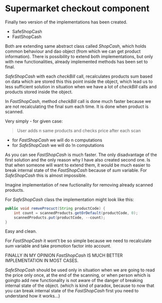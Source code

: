 # Supermarket checkout component
Finally two version of the implementations has been created.
- SafeShopCash
- FastShopCash

Both are extending same abstract class called *ShopCash*, which holds
common behaviour and dao object (from which we can get product information).
There is possibility to extend both implementations, but only with new
functionalities, already implemented methods has been set to final.

*SafeShopCash* with each *checkBill* call, recalculates products sum
based on data which are stored this this point inside the object,
which lead us to less sufficient solution in situation when we have
a lot of *checkBill* calls and products stored inside the object.

In *FastShopCash*, method *checkBill* call is done much faster because
we are not recalculating the final sum each time. It is done when product
is scanned.

Very simply - for given case:
> User adds n same products and checks price after each scan

- for *FastShopCash* we will do n computations
- for *SafeShopCash* we will do !n computations

As you can see *FastShopCash* is much faster. The only disadvantage of
the first solution and the only reason why I have also created second one.
Is that when someone will want to extend them, it would be much
easier to break internal state of the *FastShopCash* because of *sum* variable.
For *SafeShopCash* this is almost impossible.

Imagine implementation of new fuctionality for removing already scanned
products.

For *SafeShopCash* class the implementation might look like this:
```java
public void remveProcuct(String productCode) {
    int count = scannedProducts.getOrDefault(productCode, 0);
    scannedProducts.put(productCode, --count);
}
```
Easy and clean.


For *FastShopCash* it wont't be so simple because we need to recalculate
*sum* variable and take promotion factor into account.

FINALLY IN MY OPINION *FastShopCash* IS MUCH BETTER IMPLEMENTATION IN MOST CASES.


*SafeShopCash* should be used only in situation when we are going to
read the price only once, at the end of the scanning, or when person
which is goingto add new functionality is not aware of the danger of
breaking internal state of the object. (which is kind of paradox, because
to now that you can break internal state of the *FastShopCash* first you
need to understand how it works...)